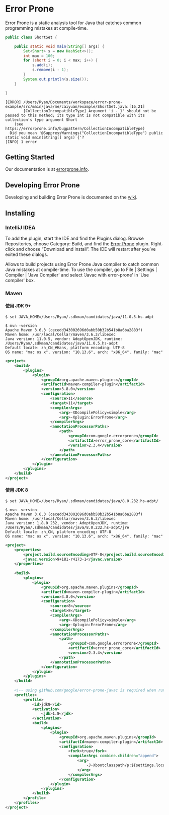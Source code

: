 # Error Prone

Error Prone is a static analysis tool for Java that catches common programming mistakes at compile-time.

```java
public class ShortSet {

    public static void main(String[] args) {
        Set<Short> s = new HashSet<>();
        int max = 100;
        for (short i = 0; i < max; i++) {
            s.add(i);
            s.remove(i - 1);
        }
        System.out.println(s.size());
    }

}
```

```
[ERROR] /Users/Ryan/Documents/workspace/error-prone-example/src/main/java/me/caiyuan/example/ShortSet.java:[16,21]
        [CollectionIncompatibleType] Argument 'i - 1' should not be passed to this method; its type int is not compatible with its collection's type argument Short
    (see https://errorprone.info/bugpattern/CollectionIncompatibleType)
  Did you mean '@SuppressWarnings("CollectionIncompatibleType") public static void main(String[] args) {'?
[INFO] 1 error
```

## Getting Started

Our documentation is at [errorprone.info](https://errorprone.info).

## Developing Error Prone

Developing and building Error Prone is documented on the [wiki](https://github.com/google/error-prone/wiki/For-Developers).

## Installing

### IntelliJ IDEA

To add the plugin, start the IDE and find the Plugins dialog. Browse Repositories, choose Category: Build, and find the [Error Prone](https://plugins.jetbrains.com/plugin/7349-error-prone-compiler/) plugin. Right-click and choose “Download and install”. The IDE will restart after you’ve exited these dialogs.

Allows to build projects using Error Prone Java compiler to catch common Java mistakes at compile-time. To use the compiler, go to File | Settings | Compiler | 'Java Compiler' and select 'Javac with error-prone' in 'Use compiler' box.

### Maven

#### 使用 JDK 9+

```shell script
$ set JAVA_HOME=/Users/Ryan/.sdkman/candidates/java/11.0.5.hs-adpt

$ mvn -version
Apache Maven 3.6.3 (cecedd343002696d0abb50b32b541b8a6ba2883f)
Maven home: /usr/local/Cellar/maven/3.6.3/libexec
Java version: 11.0.5, vendor: AdoptOpenJDK, runtime: /Users/Ryan/.sdkman/candidates/java/11.0.5.hs-adpt
Default locale: zh_CN_#Hans, platform encoding: UTF-8
OS name: "mac os x", version: "10.13.6", arch: "x86_64", family: "mac"
```

```xml
<project>
    <build>
        <plugins>
            <plugin>
                <groupId>org.apache.maven.plugins</groupId>
                <artifactId>maven-compiler-plugin</artifactId>
                <version>3.8.0</version>
                <configuration>
                    <source>11</source>
                    <target>11</target>
                    <compilerArgs>
                        <arg>-XDcompilePolicy=simple</arg>
                        <arg>-Xplugin:ErrorProne</arg>
                    </compilerArgs>
                    <annotationProcessorPaths>
                        <path>
                            <groupId>com.google.errorprone</groupId>
                            <artifactId>error_prone_core</artifactId>
                            <version>2.3.4</version>
                        </path>
                    </annotationProcessorPaths>
                </configuration>
            </plugin>
        </plugins>
    </build>
</project>
```

#### 使用 JDK 8

```shell script
$ set JAVA_HOME=/Users/Ryan/.sdkman/candidates/java/8.0.232.hs-adpt/

$ mvn -version
Apache Maven 3.6.3 (cecedd343002696d0abb50b32b541b8a6ba2883f)
Maven home: /usr/local/Cellar/maven/3.6.3/libexec
Java version: 1.8.0_232, vendor: AdoptOpenJDK, runtime: /Users/Ryan/.sdkman/candidates/java/8.0.232.hs-adpt/jre
Default locale: zh_CN, platform encoding: UTF-8
OS name: "mac os x", version: "10.13.6", arch: "x86_64", family: "mac"
```

```xml
<project>
    <properties>
        <project.build.sourceEncoding>UTF-8</project.build.sourceEncoding>
        <javac.version>9+181-r4173-1</javac.version>
    </properties>
    
    <build>
        <plugins>
            <plugin>
                <groupId>org.apache.maven.plugins</groupId>
                <artifactId>maven-compiler-plugin</artifactId>
                <version>3.8.0</version>
                <configuration>
                    <source>8</source>
                    <target>8</target>
                    <compilerArgs>
                        <arg>-XDcompilePolicy=simple</arg>
                        <arg>-Xplugin:ErrorProne</arg>
                    </compilerArgs>
                    <annotationProcessorPaths>
                        <path>
                            <groupId>com.google.errorprone</groupId>
                            <artifactId>error_prone_core</artifactId>
                            <version>2.3.4</version>
                        </path>
                    </annotationProcessorPaths>
                </configuration>
            </plugin>
        </plugins>
    </build>
    
    <!-- using github.com/google/error-prone-javac is required when running on JDK 8 -->
    <profiles>
        <profile>
            <id>jdk8</id>
            <activation>
                <jdk>1.8</jdk>
            </activation>
            <build>
                <plugins>
                    <plugin>
                        <groupId>org.apache.maven.plugins</groupId>
                        <artifactId>maven-compiler-plugin</artifactId>
                        <configuration>
                            <fork>true</fork>
                            <compilerArgs combine.children="append">
                                <arg>
                                    -J-Xbootclasspath/p:${settings.localRepository}/com/google/errorprone/javac/${javac.version}/javac-${javac.version}.jar
                                </arg>
                            </compilerArgs>
                        </configuration>
                    </plugin>
                </plugins>
            </build>
        </profile>
    </profiles>
</project>
```
